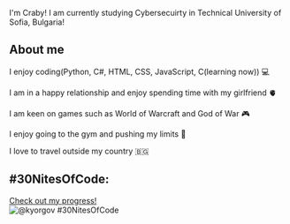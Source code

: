 I'm Craby! I am currently studying Cybersecuirty in Technical University of Sofia, Bulgaria!

## About me
I enjoy coding(Python, C#, HTML, CSS, JavaScript, C(learning now)) 💻

I am in a happy relationship and enjoy spending time with my girlfriend 🫀

I am keen on games such as World of Warcraft and God of War 🎮

I enjoy going to the gym and pushing my limits 💪

I love to travel outside my country 🇧🇬

## #30NitesOfCode:
  [Check out my progress!](https://www.codedex.io/@kyorgov/30-nites-of-code)  
  ![@kyorgov #30NitesOfCode](https://www.codedex.io/api/petStatus?user=kyorgov)
